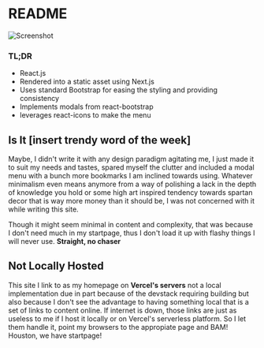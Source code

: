 # README

![Screenshot](./public/screemshot.png)

### TL;DR

- React.js
- Rendered into a static asset using Next.js
- Uses standard Bootstrap for easing the styling and providing consistency
- Implements modals from react-bootstrap
- leverages react-icons to make the menu

## Is It [insert trendy word of the week]

Maybe, I didn't write it with any design paradigm agitating me, I just made it to suit my needs and tastes, spared myself the clutter and included a modal menu with a bunch more bookmarks I am inclined towards using. Whatever minimalism even means anymore from a way of polishing a lack in the depth of knowledge you hold or some high art inspired tendency towards spartan decor that is way more money than it should be, I was not concerned with it while writing this site.

Though it might seem minimal in content and complexity, that was because I don't need much in my startpage, thus I don't load it up with flashy things I will never use. **Straight, no chaser**

## Not Locally Hosted

This site I link to as my homepage on **Vercel's servers** not a local implementation due in part because of the devstack requiring building but also because I don't see the advantage to having something local that is a set of links to content online. If internet is down, those links are just as useless to me if I host it locally or on Vercel's serverless platform. So I let them handle it, point my browsers to the appropiate page and BAM! Houston, we have startpage!
